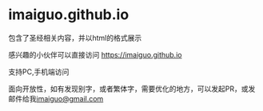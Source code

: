 # imaiguo.github.io

包含了圣经相关内容，并以html的格式展示


感兴趣的小伙伴可以直接访问 https://imaiguo.github.io 

支持PC,手机端访问

面向开放性，如有发现别字，或者繁体字，需要优化的地方，可以发起PR，或发邮件给我<imaiguo@gmail.com>
